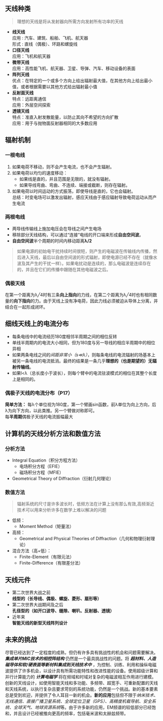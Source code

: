 ## 天线种类
> 理想的天线是将从发射器向所需方向发射所有功率的天线
- **线天线**  
应用
: 汽车、建筑、船舶、飞机、航天器  
形式
: 直线（偶极）、环路和螺旋线
- **口径天线**  
应用：飞机和航天器
- **微带天线**  
应用：高性能飞机、航天器、卫星、导弹、汽车、移动设备的表面
- **阵列天线**  
优点：在特定的一个或多个方向上给出辐射最大值，在其他方向上给出最小值，或者根据需要以其他方式给出辐射最小值
- **反射面天线**  
特点：远距离通信  
应用：外层空间探索
- **透镜天线**  
特点：准直入射发散能量，以防止其向不希望的方向扩散  
应用：用于与抛物面反射器相同的大多数应用
## 辐射机制
### 一根电线
1. 如果电荷不移动，则不会产生电流，也不会产生辐射。
2. 如果电荷以均匀的速度移动：
    - 如果线是直的，并且范围是无限的，就没有辐射。
    - 如果导线弯曲、弯曲、不连续、端接或截断，则存在辐射。
3. 如果电荷以时间运动的方式振荡，即使导线是直的，它也会辐射。  
总结：时变电场可以激发出辐射，感应天线由于感应辐射导致电荷运动从而产生电流
### 两根电线
- 两导线传输线上施加电压会在导线之间产生电场  
- 移除部分天线结构，可以通过“连接”电线的开口端来形成**自由空间波**。
- **自由空间波**半个周期的时间内移动距离**λ/2**  
> 如果电源的初始电干扰持续时间很短，则产生的电磁波在传输线内传播，然后进入天线，最后以自由空间波的形式辐射，即使电源已经不存在（就像水波及其产生的干扰一样）。如果电扰动是连续的，那么电磁波是连续存在的，并且在它们的传播中跟随在其他电磁波之后。
### 偶极天线
在第一个距离为λ╱4时有三条**向上指向**的力线，在第二个距离为λ╱4时也有相同数量的**向下指向**的力。由于天线上没有净电荷，因此力线必须被迫从导体上分离，并结合在一起形成闭环。
## 细线天线上的电流分布
- 每条电线中的电流经历180度相邻半周期之间的相位反转
- 单线半周期内的电流大小相同，但为180度与另一导线的相应半周期中的相位异相
- 如果两条电线之间的*间距非常小（s≪λ）*，则每条电线的电流辐射的场基本上被另一条电线的电流抵消。最终的结果是一条几乎**理想的（也是期望的）无辐射传输线**。
- 如果l<λ（总长度小于波长），则每个臂中的电流驻波模式的相位在其整个长度上是相同的。
### 偶极子天线的电流分布（P17）
**简单方法：** 每λ个单位视为180度，第一个臂画sin函数，前λ单位为向上方向，后λ为向下方向，以此类推。另一个臂做对称即可。  
每**半周期**偶极子天线的电流振幅最大
## 计算机的天线分析方法和数值方法
### 分析方法
- Integral Equation（积分方程方法）
    - 电场积分方程（EFIE）
    - 磁场积分方程（MFIE）
- Geometrical Theory of Diffraction（衍射几何理论）
### 数值方法
> 辐射系统的尺寸是许多波长时，低频方法在计算上没有那么有效,高频渐近技术可以用来分析许多在数学上难以解决的问题
- 低频：
    - Moment Method（矩量法）
- 高频：
    - Geometrical and Physical Theories of Diffraction（几何和物理衍射理论）
- 混合方法（高+低）：
    - Finite-Element（有限元法）
    - Finite-Difference（有限差分法）
    <!-- - Finite-Difference Time-Domain（时域有限差分法） -->
## 天线元件
- 第二次世界大战之前  
**线型的（长导线、偶极、螺旋、菱形、扇形等）**
- 第二次世界大战期间及之后  
**孔径型的（如开口波导、缝隙、喇叭、反射器、透镜）**
- 近年来  
**智能天线的新型天线阵列设计**
## 未来的挑战
尽管已经达到了一定程度的成熟，但仍有许多具有挑战性的机会和问题需要解决。 ***集成单片MIC技术的相控阵结构*** 仍然是一个最具挑战性的问题。将 ***超材料、人造磁导体和软/硬表面等新材料集成到天线技术中*** ，为控制、训练、利用和操纵电磁波提供了许多机会，以设计具有所需功能特性和改进性能的设备。使用超级计算和并行计算能力的 ***计算电磁学*** 将在频域和时域对复杂的电磁波相互作用进行建模。创新的天线设计，如使用智能天线和多功能、多频带、超宽手、可重新配置的天线和天线系统，以执行复杂且要求苛刻的系统功能，仍然是一个挑战。新的基本要素总是受到欢迎，并提供了令人耳目一新的机会。**新的应用**包括但不限于*纳米技术、无线通信、直接广播卫星系统、全球定位卫星（GPS）、高精度机载导航、安全系统、全球天气、地球资源系统*等。由于许多新的应用，EM频谱的较低部分已经饱和，并且设计已经被推向更高的频率，包括毫米波和太赫兹频带。